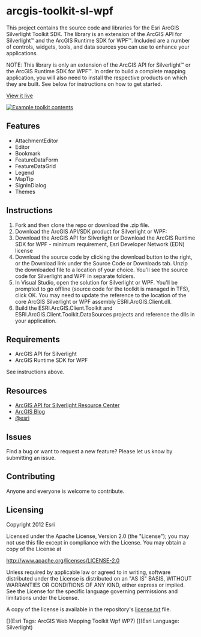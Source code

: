 # arcgis-toolkit-sl-wpf

This project contains the source code and libraries for the Esri ArcGIS Silverlight Toolkit SDK. The library is an extension of the ArcGIS API for Silverlight™ and the ArcGIS Runtime SDK for WPF™. Included are a number of controls, widgets, tools, and data sources you can use to enhance your applications. 

NOTE: This library is only an extension of the ArcGIS API for Silverlight™ or the ArcGIS Runtime SDK for WPF™.   In order to build a complete mapping application, you will also need to install the respective products on which they are built.  See below for instructions on how to get started.

[View it live](http://resources.arcgis.com/en/help/silverlight-api/samples/start.htm#Attribution)

[![Example toolkit contents](https://raw.github.com/Esri/arcgis-toolkit-sl-wpf/master/arcgis-toolkit-sl-wpf.png "Example toolkit contents")](http://resources.arcgis.com/en/help/silverlight-api/samples/start.htm#Attribution)

## Features
* AttachmentEditor
* Editor
* Bookmark
* FeatureDataForm
* FeatureDataGrid
* Legend
* MapTip
* SignInDialog
* Themes

## Instructions

1. Fork and then clone the repo or download the .zip file. 
2. Download the ArcGIS API/SDK product for Silverlight or WPF: 
3. Download the ArcGIS API for Silverlight 
or Download the ArcGIS Runtime SDK for WPF - minimum requirement, Esri Developer Network (EDN) license
4. Download the source code by clicking the download button to the right, or the Download link under the Source Code or Downloads tab.   Unzip the downloaded file to a location of your choice.  You'll see the source code for Silverlight and WPF in separate folders.  
5. In Visual Studio, open the solution for Silverlight or WPF.  You'll be prompted to go offline (source code for the toolkit is managed in TFS), click OK.   You may need to update the reference to the location of the core ArcGIS Silverlight or WPF assembly ESRI.ArcGIS.Client.dll.     
6. Build the ESRI.ArcGIS.Client.Toolkit and ESRI.ArcGIS.Client.Toolkit.DataSources projects and reference the dlls in your application.  

## Requirements

* ArcGIS API for Silverlight
* ArcGIS Runtime SDK for WPF

See instructions above.

## Resources

* [ArcGIS API for Silverlight Resource Center](http://http://resources.arcgis.com/en/communities/arcgis-toolkit-sl-wpf/index.html)
* [ArcGIS Blog](http://blogs.esri.com/esri/arcgis/)
* [@esri](http://twitter.com/esri)

## Issues

Find a bug or want to request a new feature?  Please let us know by submitting an issue.

## Contributing

Anyone and everyone is welcome to contribute. 

## Licensing
Copyright 2012 Esri

Licensed under the Apache License, Version 2.0 (the "License");
you may not use this file except in compliance with the License.
You may obtain a copy of the License at

   http://www.apache.org/licenses/LICENSE-2.0

Unless required by applicable law or agreed to in writing, software
distributed under the License is distributed on an "AS IS" BASIS,
WITHOUT WARRANTIES OR CONDITIONS OF ANY KIND, either express or implied.
See the License for the specific language governing permissions and
limitations under the License.

A copy of the license is available in the repository's [license.txt]( https://raw.github.com/Esri/arcgis-toolkit-sl-wpf/master/license.txt) file.

[](Esri Tags: ArcGIS Web Mapping Toolkit Wpf WP7)
[](Esri Language: Silverlight)
